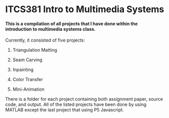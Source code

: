 # ITCS381 Intro to Multimedia Systems

#### This is a compilation of all projects that I have done within the introduction to multimedia systems class.

Currently, it consisted of five projects:
1. Triangulation Matting

3. Seam Carving
4. Inpainting
5. Color Transfer
6. Mini-Animation

There is a folder for each project containing both assignment paper, source code, and output. All of the listed projects have been done by using MATLAB except the last project that using P5 Javascript.
